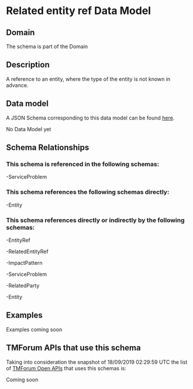 # Related entity ref Data Model

## Domain

The  schema is part of the  Domain

## Description

A reference to an entity, where the type of the entity is not known in advance.

## Data model

A JSON Schema corresponding to this data model can be found
[here](https://github.com/tmforum-rand/schemas/blob/master/Common/RelatedEntityRef.schema.json).

No Data Model yet

## Schema Relationships

### This schema is referenced in the following schemas:

-ServiceProblem

### This schema references the following schemas directly:

-Entity

### This schema references directly or indirectly by the following schemas:

-EntityRef

-RelatedEntityRef

-ImpactPattern

-ServiceProblem

-RelatedParty

-Entity



## Examples

Examples coming soon

## TMForum APIs that use this schema

Taking into consideration the snapshot of 18/09/2019 02:29:59 UTC the list of [TMForum Open APIs](https://www.tmforum.org/open-apis/) that uses this schemas is:

Coming soon